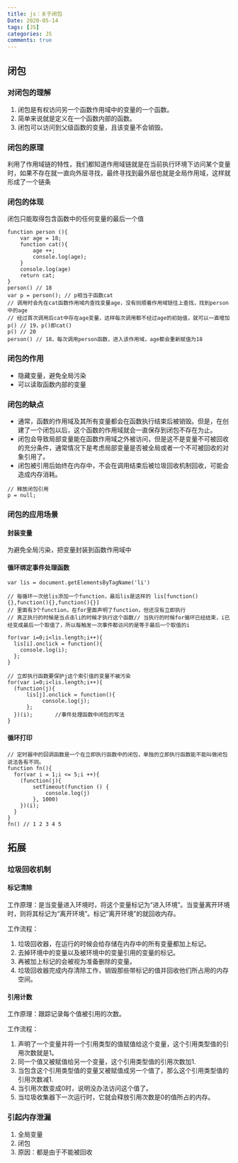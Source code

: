 ```yaml
---
title: js：关于闭包
Date: 2020-05-14
tags: [JS]
categories: JS
comments: true
---
```



## 闭包
### 对闭包的理解
1. 闭包是有权访问另一个函数作用域中的变量的一个函数。
2. 简单来说就是定义在一个函数内部的函数。
3. 闭包可以访问到父级函数的变量，且该变量不会销毁。

### 闭包的原理
利用了作用域链的特性，我们都知道作用域链就是在当前执行环境下访问某个变量时，如果不存在就一直向外层寻找，最终寻找到最外层也就是全局作用域，这样就形成了一个链条

### 闭包的体现
闭包只能取得包含函数中的任何变量的最后一个值
```
function person (){
    var age = 18;
    function cat(){
        age ++;
        console.log(age);
    }
    console.log(age)
    return cat;
}
person() // 18
var p = person(); // p相当于函数cat
// 调用时会先在cat函数作用域内查找变量age，没有则顺着作用域链往上查找，找到person中的age
// 经过首次调用后cat中存在age变量，这样每次调用都不经过age的初始值，就可以一直增加
p() // 19，p()即cat()
p() // 20
person() // 18，每次调用person函数，进入该作用域，age都会重新赋值为18
```

### 闭包的作用
- 隐藏变量，避免全局污染
- 可以读取函数内部的变量

### 闭包的缺点
- 通常，函数的作用域及其所有变量都会在函数执行结束后被销毁。但是，在创建了一个闭包以后，这个函数的作用域就会一直保存到闭包不存在为止。
- 闭包会导致局部变量能在函数作用域之外被访问，但是这不是变量不可被回收的充分条件，通常情况下是考虑局部变量是否被全局或者一个不可被回收的对象引用了。
- 闭包被引用后始终在内存中，不会在调用结束后被垃圾回收机制回收，可能会造成内存消耗。
```
// 释放闭包引用
p = null;
```
### 闭包的应用场景
#### 封装变量
为避免全局污染，把变量封装到函数作用域中

#### 循环绑定事件处理函数

```
var lis = document.getElementsByTagName('li')

// 每循环一次给lis添加一个function，最后lis是这样的 lis[function(){},function(){},function(){}]
// 里面有3个function，在for里面声明了function，但还没有立即执行
// 真正执行的时候是当点击li的时候才执行这个函数// 当执行的时候for循环已经结束，i已经变成最后一个取值了，所以每触发一次事件都访问的是等于最后一个取值的i

for(var i=0;i<lis.length;i++){
  lis[i].onclick = function(){
    console.log(i);
  };      
}

// 立即执行函数要保护j这个索引值的变量不被污染
for(var i=0;i<lis.length;i++){
  (function(j){
      lis[j].onclick = function(){
           console.log(j);
      };
  })(i);       //事件处理函数中闭包的写法
} 
```
#### 循环打印

```
// 定时器中的回调函数是一个在立即执行函数中的闭包，单独的立即执行函数能不能叫做闭包说法各有不同。
function fn(){
  for(var i = 1;i <= 5;i ++){
	(function(j){
		setTimeout(function () {
            console.log(j)
        }, 1000)
	})(i);
  }
}
fn() // 1 2 3 4 5
```

## 拓展
### 垃圾回收机制
#### 标记清除
工作原理：是当变量进入环境时，将这个变量标记为“进入环境”。当变量离开环境时，则将其标记为“离开环境”。标记“离开环境”的就回收内存。

工作流程：
1. 垃圾回收器，在运行的时候会给存储在内存中的所有变量都加上标记。
2. 去掉环境中的变量以及被环境中的变量引用的变量的标记。
3. 再被加上标记的会被视为准备删除的变量。
4. 垃圾回收器完成内存清除工作，销毁那些带标记的值并回收他们所占用的内存空间。

#### 引用计数
工作原理：跟踪记录每个值被引用的次数。

工作流程：
1. 声明了一个变量并将一个引用类型的值赋值给这个变量，这个引用类型值的引用次数就是1。
2. 同一个值又被赋值给另一个变量，这个引用类型值的引用次数加1.
3. 当包含这个引用类型值的变量又被赋值成另一个值了，那么这个引用类型值的引用次数减1.
4. 当引用次数变成0时，说明没办法访问这个值了。
5. 当垃圾收集器下一次运行时，它就会释放引用次数是0的值所占的内存。

### 引起内存泄漏
1. 全局变量
2. 闭包
3. 原因：都是由于不能被回收